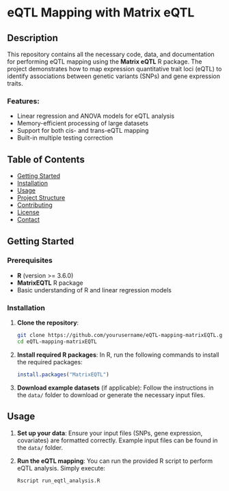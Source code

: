 # eQTL Mapping with Matrix eQTL

## Description
This repository contains all the necessary code, data, and documentation for performing eQTL mapping using the **Matrix eQTL** R package. The project demonstrates how to map expression quantitative trait loci (eQTL) to identify associations between genetic variants (SNPs) and gene expression traits.

### Features:
- Linear regression and ANOVA models for eQTL analysis
- Memory-efficient processing of large datasets
- Support for both cis- and trans-eQTL mapping
- Built-in multiple testing correction

## Table of Contents
- [Getting Started](#getting-started)
- [Installation](#installation)
- [Usage](#usage)
- [Project Structure](#project-structure)
- [Contributing](#contributing)
- [License](#license)
- [Contact](#contact)

## Getting Started

### Prerequisites
- **R** (version >= 3.6.0)
- **MatrixEQTL** R package
- Basic understanding of R and linear regression models

### Installation

1. **Clone the repository**:
    ```bash
    git clone https://github.com/yourusername/eQTL-mapping-matrixEQTL.git
    cd eQTL-mapping-matrixEQTL
    ```

2. **Install required R packages**:
    In R, run the following commands to install the required packages:
    ```r
    install.packages("MatrixEQTL")
    ```

3. **Download example datasets** (if applicable):
    Follow the instructions in the `data/` folder to download or generate the necessary input files.

## Usage

1. **Set up your data**:
   Ensure your input files (SNPs, gene expression, covariates) are formatted correctly. Example input files can be found in the `data/` folder.

2. **Run the eQTL mapping**:
   You can run the provided R script to perform eQTL analysis. Simply execute:
   ```bash
   Rscript run_eqtl_analysis.R
